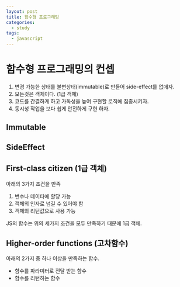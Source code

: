 ```yaml
---
layout: post
title: 함수형 프로그래밍
categories:
  - study
tags:
  - javascript
---
```


# 함수형 프로그래밍의 컨셉
1. 변경 가능한 상태를 불변상태(immutable)로 만들어 side-effect를 없애자.
1. 모든것은 객체이다. (1급 객체)
1. 코드를 간결하게 하고 가독성을 높여 구현할 로직에 집중시키자.
1. 동시성 작업을 보다 쉽게 안전하게 구현 하자.

## Immutable
## SideEffect
## First-class citizen (1급 객체)
아래의 3가지 조건을 만족
1. 변수나 데이타에 할당 가능
1. 객체의 인자로 넘길 수 있어야 함
1. 객체의 리턴값으로 사용 가능

JS의 함수는 위의 세가지 조건을 모두 만족하기 때문에 1급 객체.
## Higher-order functions (고차함수)
아래의 2가지 중 하나 이상을 만족하는 함수.
- 함수를 파라미터로 전달 받는 함수
- 함수를 리턴하는 함수
